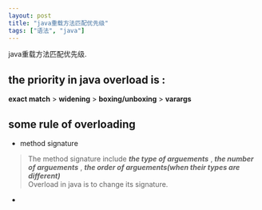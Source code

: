 ```yaml
---
layout: post
title: "java重载方法匹配优先级"
tags: ["语法", "java"]
---
```


java重载方法匹配优先级.


## the priority in java overload is :  
**exact match** > **widening** > **boxing/unboxing** > **varargs**

## some rule of overloading
- method signature
> The method signature include ***the type of arguements*** , ***the number of arguements*** , ***the order of arguements(when their types are different)***  
> Overload in java is to change its signature.
- 